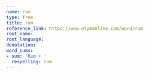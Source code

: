 ```yaml
---
name: rum
type: free
title: rum
reference_link: https://www.etymonline.com/word/rum
root_name: 
root_language: 
denotation: 
word_sums:
- sum: 'Rum + '
  respelling: rum
---
```

